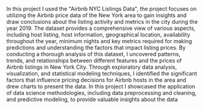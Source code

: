 In this project I used the "Airbnb NYC Listings Data", the  project focuses on utilizing the Airbnb price data of the New York area to gain insights and draw conclusions about the listing activity and metrics in the city during the year 2019. The dataset provides a comprehensive view of various aspects, including host listing, host information, geographical location, availability throughout the year, minimum nights and key metrics required for making predictions and understanding the factors that impact listing prices.
By conducting a thorough analysis of this dataset, I uncovered patterns, trends, and relationships between different features and the prices of Airbnb listings in New York City. Through exploratory data analysis, visualization, and statistical modeling techniques, I identified the significant factors that influence pricing decisions for Airbnb hosts in the area and drew charts to present the data.
In this project I showcased the application of data science methodologies, including data preprocessing and cleaning, and predictive modeling, to provide valuable insights about the data
